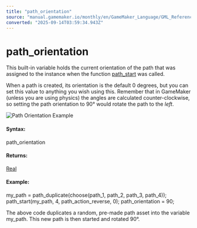 ```yaml
---
title: "path_orientation"
source: "manual.gamemaker.io/monthly/en/GameMaker_Language/GML_Reference/Asset_Management/Paths/Path_Variables/path_orientation.htm"
converted: "2025-09-14T03:59:34.943Z"
---
```


# path\_orientation

This built-in variable holds the current orientation of the path that was assigned to the instance when the function [path\_start](../path_start.md) was called.

When a path is created, its orientation is the default 0 degrees, but you can set this value to anything you wish using this. Remember that in GameMaker (unless you are using physics) the angles are calculated counter-clockwise, so setting the path orientation to 90° would rotate the path to the _left_.

![Path Orientation Example](../../../../../assets/Images/Scripting_Reference/GML/Reference/Paths/pathrotated.png)

#### Syntax:

path\_orientation

#### Returns:

[Real](../../../../GML_Overview/Data_Types.md)

#### Example:

my\_path = path\_duplicate(choose(path\_1, path\_2, path\_3, path\_4));
path\_start(my\_path, 4, path\_action\_reverse, 0);
path\_orientation = 90;

The above code duplicates a random, pre-made path asset into the variable my\_path. This new path is then started and rotated 90°.